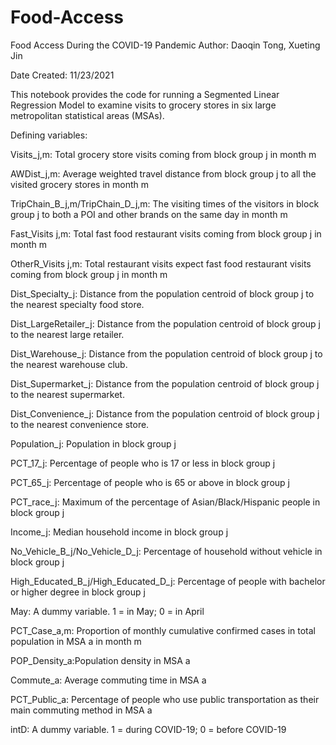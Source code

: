 # Food-Access
Food Access During the COVID-19 Pandemic
Author: Daoqin Tong, Xueting Jin

Date Created: 11/23/2021

This notebook provides the code for running a Segmented Linear Regression Model to examine visits to grocery stores in six large metropolitan statistical areas (MSAs).

Defining variables:
  
   Visits_j,m: Total grocery store visits coming from block group j in month m
   
   AWDist_j,m: Average weighted travel distance from block group j to all the visited grocery stores in month m
   
   TripChain_B_j,m/TripChain_D_j,m: The visiting times of the visitors in block group j to both a POI and other brands on the same day in month m
   
   Fast_Visits j,m: Total fast food restaurant visits coming from block group j in month m
   
   OtherR_Visits j,m: Total restaurant visits expect fast food restaurant visits coming from block group j in month m
   
   Dist_Specialty_j: Distance from the population centroid of block group j to the nearest specialty food store.
   
   Dist_LargeRetailer_j: Distance from the population centroid of block group j to the nearest large retailer.
   
   Dist_Warehouse_j: Distance from the population centroid of block group j to the nearest warehouse club.
   
   Dist_Supermarket_j: Distance from the population centroid of block group j to the nearest supermarket.
   
   Dist_Convenience_j: Distance from the population centroid of block group j to the nearest convenience store.
   
   Population_j: Population in block group j
   
   PCT_17_j: Percentage of people who is 17 or less in block group j
   
   PCT_65_j: Percentage of people who is 65 or above in block group j
   
   PCT_race_j: Maximum of the percentage of Asian/Black/Hispanic people in block group j
   
   Income_j: Median household income in block group j
   
   No_Vehicle_B_j/No_Vehicle_D_j: Percentage of household without vehicle in block group j
   
   High_Educated_B_j/High_Educated_D_j: Percentage of people with bachelor or higher degree in block group j
   
   May: A dummy variable. 1 = in May; 0 = in April
   
   PCT_Case_a,m: Proportion of monthly cumulative confirmed cases in total population in MSA a in month m
   
   POP_Density_a:Population density in MSA a
   
   Commute_a: Average commuting time in MSA a
   
   PCT_Public_a: Percentage of people who use public transportation as their main commuting method in MSA a
   
   intD: A dummy variable. 1 = during COVID-19; 0 = before COVID-19
   
